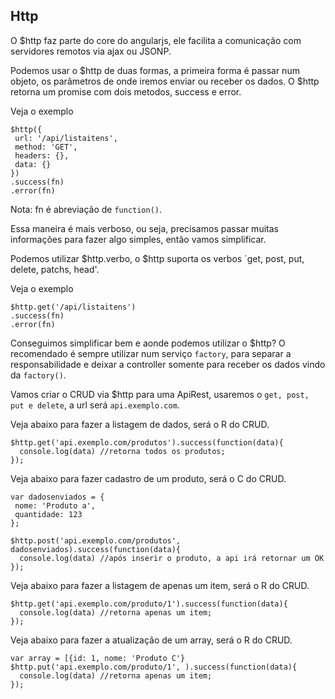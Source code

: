 ## Http

O $http faz parte do core do angularjs, ele facilita a comunicação com servidores remotos via ajax ou JSONP.

Podemos usar o $http de duas formas, a primeira forma é passar num objeto, os parâmetros de onde iremos enviar ou receber os dados. O $http retorna um promise com dois metodos, success e error.

Veja o exemplo

```
$http({
 url: '/api/listaitens',
 method: 'GET',
 headers: {},
 data: {}
})
.success(fn)
.error(fn)
```
Nota: fn é abreviação de `function()`.

Essa maneira é mais verboso, ou seja, precisamos passar muitas informações para fazer algo simples, então vamos simplificar.

Podemos utilizar $http.verbo, o $http suporta os verbos `get, post, put, delete, patchs, head'.

Veja o exemplo

```
$http.get('/api/listaitens')
.success(fn)
.error(fn)
```

Conseguimos simplificar bem e aonde podemos utilizar o $http? O recomendado é sempre utilizar num serviço `factory`, para separar a responsabilidade e deixar a controller somente para receber os dados vindo da `factory()`.

Vamos criar o CRUD via $http para uma ApiRest, usaremos o `get, post, put e delete`, a url será `api.exemplo.com`.

Veja abaixo para fazer a listagem de dados, será o R do CRUD.
```
$http.get('api.exemplo.com/produtos').success(function(data){
  console.log(data) //retorna todos os produtos;
});
```
Veja abaixo para fazer cadastro de um produto, será o C do CRUD.
```
var dadosenviados = {
 nome: 'Produto a',
 quantidade: 123
};

$http.post('api.exemplo.com/produtos', dadosenviados).success(function(data){
  console.log(data) //após inserir o produto, a api irá retornar um OK
});
```
Veja abaixo para fazer a listagem de apenas um item, será o R do CRUD.
```
$http.get('api.exemplo.com/produto/1').success(function(data){
  console.log(data) //retorna apenas um item;
});
```
Veja abaixo para fazer a atualização de um array, será o R do CRUD.

```
var array = [{id: 1, nome: 'Produto C'}
$http.put('api.exemplo.com/produto/1', ).success(function(data){
  console.log(data) //retorna apenas um item;
});
```
